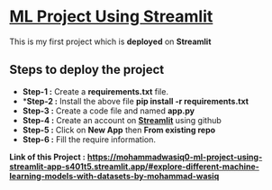 # [**ML Project Using Streamlit**](https://mohammadwasiq0-ml-project-using-streamlit-app-s401t5.streamlit.app/#explore-different-machine-learning-models-with-datasets-by-mohammad-wasiq)

This is my first project which is **deployed** on **Streamlit**

## Steps to deploy the project
* **Step-1 :** Create a **requirements.txt** file.
* ***Step-2 :** Install the above file **pip install -r requirements.txt**
* **Step-3 :** Create a code file and named **app.py**
* **Step-4 :** Create an account on [**Streamlit**](https://streamlit.io/) using github
* **Step-5 :** Click on **New App** then **From existing repo**
* **Step-6 :** Fill the require information.

**Link of this Project :** **https://mohammadwasiq0-ml-project-using-streamlit-app-s401t5.streamlit.app/#explore-different-machine-learning-models-with-datasets-by-mohammad-wasiq**
